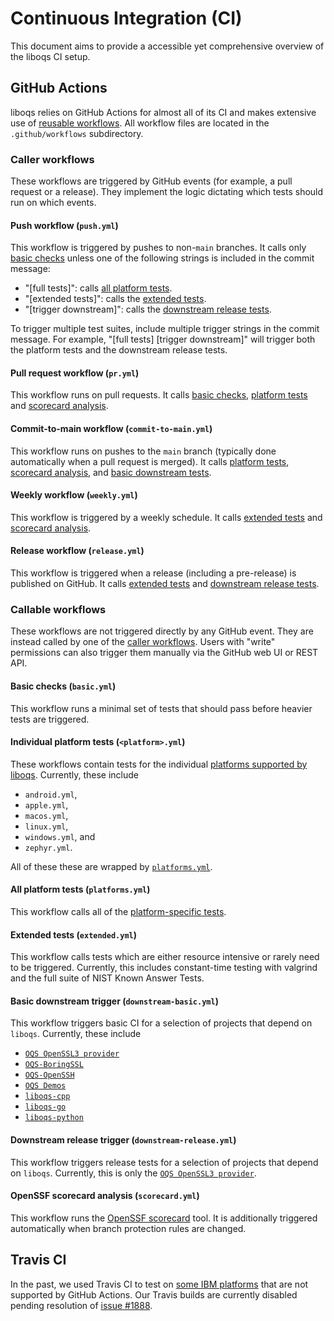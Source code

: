 # Continuous Integration (CI)

This document aims to provide a accessible yet comprehensive overview of the liboqs CI setup.

## GitHub Actions

liboqs relies on GitHub Actions for almost all of its CI and makes extensive use of [reusable workflows](https://docs.github.com/en/actions/sharing-automations/reusing-workflows).
All workflow files are located in the `.github/workflows` subdirectory.

### Caller workflows

These workflows are triggered by GitHub events (for example, a pull request or a release).
They implement the logic dictating which tests should run on which events.

#### <a name="push.yml"></a> Push workflow (`push.yml`)

This workflow is triggered by pushes to non-`main` branches.
It calls only [basic checks](#basic.yml) unless one of the following strings is included in the commit message:
- "[full tests]": calls [all platform tests](#platforms.yml).
- "[extended tests]": calls the [extended tests](#extended.yml).
- "[trigger downstream]": calls the [downstream release tests](#downstream-release.yml).

To trigger multiple test suites, include multiple trigger strings in the commit message.
For example, "[full tests] [trigger downstream]" will trigger both the platform tests and the downstream release tests.

#### <a name="pr.yml"></a> Pull request workflow (`pr.yml`)

This workflow runs on pull requests.
It calls [basic checks](#basic.yml), [platform tests](#platforms.yml) and [scorecard analysis](#scorecard.yml).

#### <a name="commit-to-main.yml"></a> Commit-to-main workflow (`commit-to-main.yml`)

This workflow runs on pushes to the `main` branch (typically done automatically when a pull request is merged).
It calls [platform tests](#platforms.yml), [scorecard analysis](#scorecard.yml), and [basic downstream tests](#downstream-basic.yml).

#### <a name="weekly.yml"></a> Weekly workflow (`weekly.yml`)

This workflow is triggered by a weekly schedule.
It calls [extended tests](#extended.yml) and [scorecard analysis](#scorecard.yml).

#### <a name="release.yml"></a> Release workflow (`release.yml`)

This workflow is triggered when a release (including a pre-release) is published on GitHub.
It calls [extended tests](#extended) and [downstream release tests](#downstream-release.yml).

### Callable workflows

These workflows are not triggered directly by any GitHub event.
They are instead called by one of the [caller workflows](#caller-workflows).
Users with "write" permissions can also trigger them manually via the GitHub web UI or REST API.

#### <a name="basic.yml"></a> Basic checks (`basic.yml`)

This workflow runs a minimal set of tests that should pass before heavier tests are triggered.

#### <a name="<platform>.yml"></a> Individual platform tests (`<platform>.yml`)

These workflows contain tests for the individual [platforms supported by liboqs](PLATFORMS.md).
Currently, these include
- `android.yml`,
- `apple.yml`,
- `macos.yml`,
- `linux.yml`,
- `windows.yml`, and
- `zephyr.yml`.

All of these these are wrapped by [`platforms.yml`](#platforms.yml).

#### <a name="platforms.yml"></a> All platform tests (`platforms.yml`)

This workflow calls all of the [platform-specific tests](#<platform>.yml).

#### <a name="extended.yml"></a> Extended tests (`extended.yml`)

This workflow calls tests which are either resource intensive or rarely need to be triggered.
Currently, this includes constant-time testing with valgrind and the full suite of NIST Known Answer Tests.

#### <a name="downstream-basic.yml"></a> Basic downstream trigger (`downstream-basic.yml`)

This workflow triggers basic CI for a selection of projects that depend on `liboqs`.
Currently, these include
- [`OQS OpenSSL3 provider`](https://github.com/open-quantum-safe/oqs-provider)
- [`OQS-BoringSSL`](https://github.com/open-quantum-safe/boringssl)
- [`OQS-OpenSSH`](https://github.com/open-quantum-safe/openssh)
- [`OQS Demos`](https://github.com/open-quantum-safe/oqs-demos)
- [`liboqs-cpp`](https://github.com/open-quantum-safe/liboqs-cpp)
- [`liboqs-go`](https://github.com/open-quantum-safe/liboqs-go)
- [`liboqs-python`](https://github.com/open-quantum-safe/liboqs-python)

#### <a name="downstream-release.yml"></a> Downstream release trigger (`downstream-release.yml`)

This workflow triggers release tests for a selection of projects that depend on `liboqs`. Currently, this is only the [`OQS OpenSSL3 provider`](https://github.com/open-quantum-safe/oqs-provider).

#### <a name="scorecard.yml"></a> OpenSSF scorecard analysis (`scorecard.yml`)

This workflow runs the [OpenSSF scorecard](https://github.com/ossf/scorecard) tool. It is additionally triggered automatically when branch protection rules are changed.

## Travis CI

In the past, we used Travis CI to test on [some IBM platforms](PLATFORMS.md#tier-3-1) that are not supported by GitHub Actions.
Our Travis builds are currently disabled pending resolution of [issue #1888](https://github.com/open-quantum-safe/liboqs/issues/1888).
